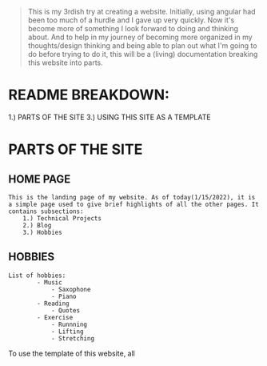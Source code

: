 >This is my 3rdish try at creating a website. Initially, using angular had been too much of a hurdle and I gave up very quickly. Now it's become more of something I look forward to doing and thinking about. And to help in my journey of becoming more organized in my thoughts/design thinking and being able to plan out what I'm going to do before trying to do it, this will be a (living) documentation breaking this website into parts. 


# README BREAKDOWN:
1.) PARTS OF THE SITE
3.) USING THIS SITE AS A TEMPLATE

# PARTS OF THE SITE
## HOME PAGE
    This is the landing page of my website. As of today(1/15/2022), it is a simple page used to give brief highlights of all the other pages. It contains subsections:
        1.) Technical Projects
        2.) Blog
        3.) Hobbies
## HOBBIES
    List of hobbies: 
            - Music
                - Saxophone
                - Piano
            - Reading
                - Quotes
            - Exercise
                - Runnning
                - Lifting
                - Stretching



To use the template of this website, all 